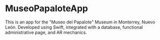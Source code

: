 # MuseoPapaloteApp
This is an app for the "Museo del Papalote" Museum in Monterrey, Nuevo León. Developed using Swift, integrated with a database, functional administrative page, and AR mechanics. 
